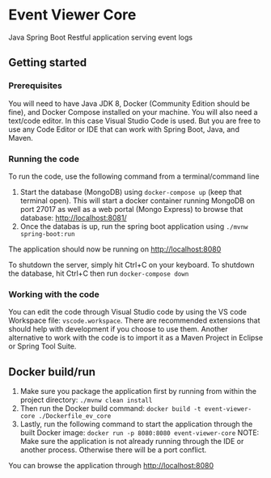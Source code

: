 # Event Viewer Core

Java Spring Boot Restful application serving event logs

## Getting started

### Prerequisites

You will need to have Java JDK 8, Docker (Community Edition should be fine), and Docker Compose installed on your machine. You will also need a text/code editor. In this case Visual Studio Code is used. But you are free to use any Code Editor or IDE that can work with Spring Boot, Java, and Maven.

### Running the code

To run the code, use the following command from a terminal/command line

1. Start the database (MongoDB) using `docker-compose up` (keep that terminal open). This will start a docker container running MongoDB on port 27017 as well as a web portal (Mongo Express) to browse that database: <http://localhost:8081/>
2. Once the databas is up, run the spring boot application using `./mvnw spring-boot:run`

The application should now be running on <http://localhost:8080>

To shutdown the server, simply hit Ctrl+C on your keyboard. To shutdown the database, hit Ctrl+C then run `docker-compose down`

### Working with the code

You can edit the code through Visual Studio code by using the VS code Workspace file: `vscode.workspace`. There are recommended extensions that should help with development if you choose to use them. Another alternative to work with the code is to import it as a Maven Project in Eclipse or Spring Tool Suite.

## Docker build/run

1. Make sure you package the application first by running from within the project directory:
   `./mvnw clean install`
2. Then run the Docker build command:
   `docker build -t event-viewer-core ./Dockerfile_ev_core`
3. Lastly, run the following command to start the application through the built Docker image:
   `docker run -p 8080:8080 event-viewer-core`
   NOTE: Make sure the application is not already running through the IDE or another process. Otherwise there will be a port conflict.

You can browse the application through <http://localhost:8080>
